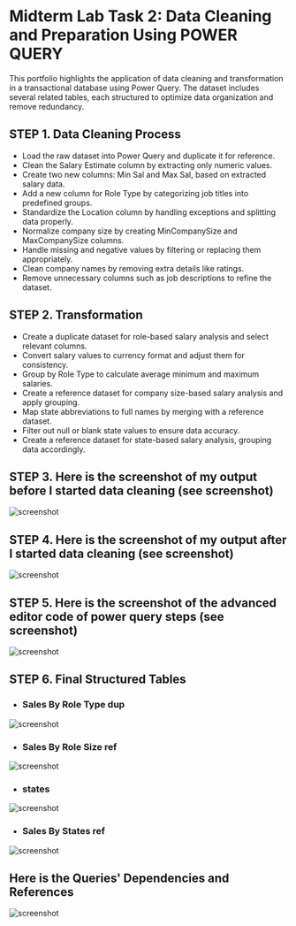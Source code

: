 # Midterm Lab Task 2: Data Cleaning and Preparation Using POWER QUERY
This portfolio highlights the application of data cleaning and transformation in a transactional database using Power Query. The dataset includes several related tables, each structured to optimize data organization and remove redundancy.

## STEP 1. Data Cleaning Process
- Load the raw dataset into Power Query and duplicate it for reference.
- Clean the Salary Estimate column by extracting only numeric values.
- Create two new columns: Min Sal and Max Sal, based on extracted salary data.
- Add a new column for Role Type by categorizing job titles into predefined groups.
- Standardize the Location column by handling exceptions and splitting data properly.
- Normalize company size by creating MinCompanySize and MaxCompanySize columns.
- Handle missing and negative values by filtering or replacing them appropriately.
- Clean company names by removing extra details like ratings.
- Remove unnecessary columns such as job descriptions to refine the dataset.

## STEP 2. Transformation
- Create a duplicate dataset for role-based salary analysis and select relevant columns.
- Convert salary values to currency format and adjust them for consistency.
- Group by Role Type to calculate average minimum and maximum salaries.
- Create a reference dataset for company size-based salary analysis and apply grouping.
- Map state abbreviations to full names by merging with a reference dataset.
- Filter out null or blank state values to ensure data accuracy.
- Create a reference dataset for state-based salary analysis, grouping data accordingly.

## STEP 3. Here is the screenshot of my output before I started data cleaning (see screenshot)
![screenshot](images/Turla%20(UD).png)

## STEP 4. Here is the screenshot of my output after I started data cleaning (see screenshot)
![screenshot](images/Turla%20(CD).png)

## STEP 5. Here is the screenshot of the advanced editor code of power query steps (see screenshot)
![screenshot](images/Turla%20(AES).png)

## STEP 6. Final Structured Tables
- ### Sales By Role Type dup
![screenshot](images/Turla%20(SBRTd).png)
- ### Sales By Role Size ref
![screenshot](images/Turla%20(SBSizer).png)
- ### states
![screenshot](images/Turla%20(s).png)
- ### Sales By States ref
![screenshot](images/Turla%20(SBStater).png)

## Here is the Queries' Dependencies and References
![screenshot](images/Turla%20(QD).png)
